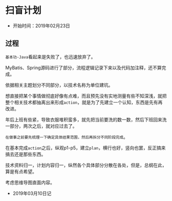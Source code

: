 #   扫盲计划

-   开始时间：2019年02月23日

##  过程

`基本功-Java`看起来是失败了，也迅速放弃了。

MyBatis、Spring源码进行了部分，流程逻辑记录下来以及代码加注释，还不算完成。

依据相关主题划分不同部分，以技术名称为单位建坑。

想直接把某个事情做彻底好像有点难，而且预先没有实地测量有些不知深浅，就把整个相关技术都抽离出来形成`action`，就是为了先建立一个认知，东西是先有再改进。

年后上班有些紧，导致衣服堆积蛮多，就先把当前要洗的数一数，然后下班回来洗一部分，两次之后，就对应过去了。

`在做事之前要先梳理一下确定具体结果范围，然后再拆分不同阶段完成`。

在基本完成`action`之后，纵观p1-p5，建立`plan`，横行也好，竖向也罢，反正搞来搞去还是那些东西。

技术资料归一，计划内容归一，纵然各个具体部分分散在各处，但是，总纲在此，算是有点希望。

考虑思维导图直面内容。

-   2019年03月10日记

